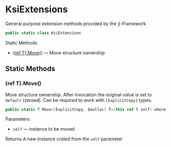 # KsiExtensions

General purpose extension methods provided by the ѯ-Framework.

```csharp
public static class KsiExtensions
```

Static Methods
- [(ref T).Move()](#ref-tmove) — Move structure ownership


## Static Methods


### (ref T).Move()

Move structure ownership. After invocation the original value is set to `default` (zeroed).
Can be required to work with `[ExplicitCopy]` types.

```csharp
public static T Move<[ExplicitCopy, Dealloc] T>(this ref T self) where T : struct
```

Parameters
- `self` — instance to be moved

Returns A new instance crated from the `self` parameter
